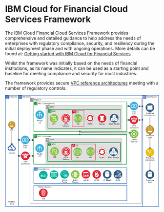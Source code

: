 # IBM Cloud for Financial Cloud Services Framework

The IBM Cloud Financial Cloud Services Framework provides comprehensive and detailed guidance to help address the needs of enterprises with regulatory compliance, security, and resiliency during the initial deployment phase and with ongoing operations. More details can be found at: [Getting started with IBM Cloud for Financial Services](https://cloud.ibm.com/docs/framework-financial-services?topic=framework-financial-services-about)

Whilst the framework was initially based on the needs of financial institutions, as its name indicates, it can be used as a starting point and baseline for meeting compliance and security for most industries.

The framework provides secure [VPC reference architectures](https://cloud.ibm.com/docs/framework-financial-services?topic=framework-financial-services-vpc-architecture-about) meeting with a number of regulatory controls.

![VPC reference architecture](../images/about-fs-cloud.png)
